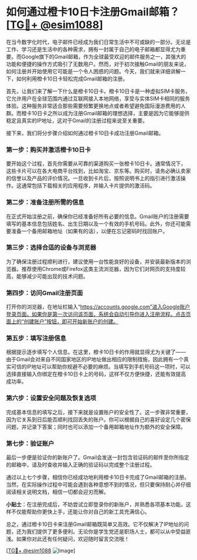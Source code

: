 # 如何通过橙卡10日卡注册Gmail邮箱？[[TG💪+ @esim1088](https://t.me/s/esim1088)]

在当今数字化时代，电子邮件已经成为我们日常生活中不可或缺的一部分。无论是工作、学习还是生活中的各种需求，拥有一封属于自己的电子邮箱都显得尤为重要。而Google旗下的Gmail邮箱，作为全球最受欢迎的邮件服务之一，其强大的功能和便捷的操作方式吸引了无数用户。然而，对于初次接触Gmail的朋友来说，如何注册并开始使用它可能是一个令人困惑的问题。今天，我们就来详细讲解一下，如何利用橙卡10日卡轻松完成Gmail邮箱的注册。

首先，让我们来了解一下什么是橙卡10日卡。橙卡10日卡是一种虚拟SIM卡服务，它允许用户在全球范围内通过互联网接入本地网络，享受与实体SIM卡相同的服务体验。这种服务非常适合那些需要频繁更换地点或者希望避免国际漫游费用的人群。而橙卡10日卡之所以成为注册Gmail邮箱的理想选择，主要是因为它能够提供稳定且真实的IP地址，这对于Gmail的注册过程来说至关重要。

接下来，我们将分步骤介绍如何通过橙卡10日卡成功注册Gmail邮箱。

### 第一步：购买并激活橙卡10日卡

要开始这个过程，首先你需要从可靠的渠道购买一张橙卡10日卡。通常情况下，这些卡片可以在各大电商平台找到，比如淘宝、京东等。购买时，请务必确认卖家的信誉以及产品的评价情况。一旦收到卡片后，按照说明书上的指引进行激活操作。这通常包括下载相关的应用程序，并输入卡片提供的激活码。

### 第二步：准备注册所需的信息

在正式开始注册之前，确保你已经准备好所有必要的信息。Gmail账户的注册需要填写的基本信息包括姓名、出生日期以及一个有效的手机号码。此外，你还可能需要准备一个备用邮箱地址（如果有的话），以便在忘记密码时找回账户。

### 第三步：选择合适的设备与浏览器

为了确保注册过程顺利进行，建议使用一台性能良好的设备，并安装最新版本的浏览器。推荐使用Chrome或Firefox这类主流浏览器，因为它们对网页的支持度较高，能够减少可能出现的技术问题。

### 第四步：访问Gmail注册页面

打开你的浏览器，在地址栏输入“https://accounts.google.com”进入Google账户登录页面。如果你是第一次访问该页面，系统会自动引导你进入注册流程。点击页面上的“创建账户”按钮，即可开始新账户的创建。

### 第五步：填写注册信息

根据提示逐步填写个人信息。在这里，橙卡10日卡的作用就显得尤为关键了——由于Gmail会对来自不同国家地区的IP地址做出相应的限制措施，因此拥有一个真实可信的IP地址可以帮助你规避不必要的麻烦。当填写到手机号码这一项时，可以选择直接输入你绑定在橙卡10日卡上的号码，这样不仅方便快捷，还能有效提高成功率。

### 第六步：设置安全问题及恢复选项

完成基本信息的填写之后，接下来就是设置账户的安全性了。这一步骤非常重要，因为它关系到日后能否顺利找回丢失的账户。你可以根据自己的喜好设定几个密保问题，并记录下答案；同时也可以添加一个备用邮箱地址作为额外的安全保障。

### 第七步：验证账户

最后一步便是验证你的新账户了。Gmail会发送一封包含验证码的邮件至你所指定的邮箱中，请及时查收并输入正确的验证码以完成整个注册过程。

通过以上七个步骤，相信你已经成功地利用橙卡10日卡完成了Gmail邮箱的注册。当然，在实际操作过程中可能会遇到各种意想不到的情况，但只要保持耐心并仔细阅读相关说明文档，相信一切都会迎刃而解。

**小贴士**：在注册完成后，不妨尝试立即登录你的新账户，并熟悉各项基本功能。这样不仅能帮助你更快上手，还能让你对自己的新工具充满信心。

总之，通过橙卡10日卡来注册Gmail邮箱既简单又高效。它不仅解决了IP地址的问题，还为我们提供了更多便利。无论你是学生党还是职场人士，都可以从中受益匪浅。如果你对此还有任何疑问，欢迎随时留言交流哦！

[[TG💪+ @esim1088](https://t.me/s/esim1088) ![Image](https://i.postimg.cc/4NQfJmqS/Snipaste-2025-05-13-00-14-12.png)]